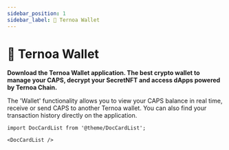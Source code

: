 ```yaml
---
sidebar_position: 1
sidebar_label: 💝 Ternoa Wallet
---
```


# 💝 Ternoa Wallet

**Download the Ternoa Wallet application. The best crypto wallet to manage your CAPS, decrypt your SecretNFT and access dApps powered by Ternoa Chain.**

The 'Wallet' functionality allows you to view your CAPS balance in real time, receive or send CAPS to another Ternoa wallet. You can also find your transaction history directly on the application.


```mdx-code-block
import DocCardList from '@theme/DocCardList';

<DocCardList />
```


